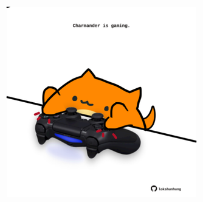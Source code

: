 <!-- built at 30/12/2022, 09:00:52 UTC -->
<p align="center">
  <img width="500" height="500" src="./ReadmeImage.svg">
</p>
